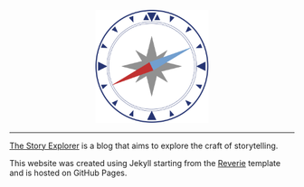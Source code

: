 <div align="center">
  <br>
  <img src="/images/compass.svg" alt="The Story Explorer Logo" width="200"/>
  <br>  
</div>

---

[The Story Explorer](https://storyexplorer.github.io) is a blog that aims to explore the craft of storytelling.

This website was created using Jekyll starting from the [Reverie](https://github.com/amitmerchant1990/reverie) template and is hosted on GitHub Pages.

